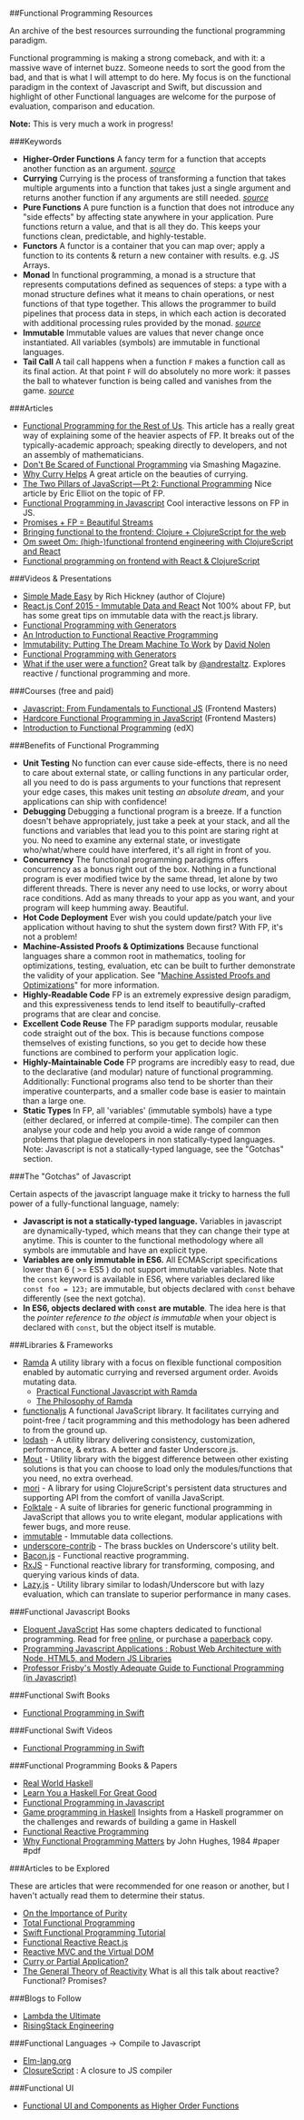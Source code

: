 ##Functional Programming Resources

An archive of the best resources surrounding the functional programming paradigm.

Functional programming is making a strong comeback, and with it: a massive wave of internet buzz. Someone needs to sort the good from the bad, and that is what I will attempt to do here.
My focus is on the functional paradigm in the context of Javascript and Swift, but discussion and highlight of other Functional languages are welcome for the purpose of evaluation, comparison and education.

**Note:** This is very much a work in progress!

###Keywords

- **Higher-Order Functions** A fancy term for a function that accepts another function as an argument. *[source](http://www.quora.com/What-is-a-simple-explanation-of-higher-order-functions-and-callbacks-in-JavaScript)*
- **Currying** Currying is the process of transforming a function that takes multiple arguments into a function that takes just a single argument and returns another function if any arguments are still needed. *[source](http://tech.pro/tutorial/2011/functional-javascript-part-4-function-currying)*
- **Pure Functions** A pure function is a function that does not introduce any "side effects" by affecting state anywhere in your application. Pure functions return a value, and that is all they do. This keeps your functions clean, predictable, and highly-testable.
- **Functors** A functor is a container that you can map over; apply a function to its contents & return a new container with results. e.g. JS Arrays.
- **Monad** In functional programming, a monad is a structure that represents computations defined as sequences of steps: a type with a monad structure defines what it means to chain operations, or nest functions of that type together. This allows the programmer to build pipelines that process data in steps, in which each action is decorated with additional processing rules provided by the monad. *[source](http://en.wikipedia.org/wiki/Monad_%28functional_programming%29)*
- **Immutable** Immutable values are values that never change once instantiated. All variables (symbols) are immutable in functional languages.
- **Tail Call** A tail call happens when a function `F` makes a function call as its final action. At that point `F` will do absolutely no more work: it passes the ball to whatever function is being called and vanishes from the game. *[source](http://duartes.org/gustavo/blog/post/tail-calls-optimization-es6/)*

###Articles

- [Functional Programming for the Rest of Us](http://www.defmacro.org/ramblings/fp.html). This article has a really great way of explaining some of the heavier aspects of FP. It breaks out of the typically-academic approach; speaking directly to developers, and not an assembly of mathematicians.
- [Don't Be Scared of Functional Programming](http://www.smashingmagazine.com/2014/07/02/dont-be-scared-of-functional-programming/) via Smashing Magazine.
- [Why Curry Helps](http://hughfdjackson.com/javascript/why-curry-helps/) A great article on the beauties of currying.
- [The Two Pillars of JavaScript — Pt 2: Functional Programming](https://medium.com/javascript-scene/the-two-pillars-of-javascript-pt-2-functional-programming-a63aa53a41a4) Nice article by Eric Elliot on the topic of FP.
- [Functional Programming in Javascript](http://jhusain.github.io/learnrx/) Cool interactive lessons on FP in JS.
- [Promises + FP = Beautiful Streams ](http://tech.pro/blog/6888/promises--fp--beautiful-streams)
- [Bringing functional to the frontend: Clojure + ClojureScript for the web](http://blog.getprismatic.com/bringing-functional-to-the-frontend-clojure-clojurescript-for-the-web/)
- [Om sweet Om: (high-)functional frontend engineering with ClojureScript and React](http://blog.getprismatic.com/om-sweet-om-high-functional-frontend-engineering-with-clojurescript-and-react/)
- [Functional programming on frontend with React & ClojureScript](http://blog.scalac.io/2015/04/02/clojurescript-reactjs-reagent.html)

###Videos & Presentations

- [Simple Made Easy](http://www.infoq.com/presentations/Simple-Made-Easy) by Rich Hickney (author of Clojure)
- [React.js Conf 2015 - Immutable Data and React](https://www.youtube.com/watch?v=I7IdS-PbEgI) Not 100% about FP, but has some great tips on immutable data with the react.js library.
- [Functional Programming with Generators](https://www.youtube.com/watch?v=B2ASp0jb6FY)
- [An Introduction to Functional Reactive Programming](https://www.youtube.com/watch?v=ZOCCzDNsAtI)
- [Immutability: Putting The Dream Machine To Work](https://www.youtube.com/watch?v=SiFwRtCnxv4) by [David Nolen](https://twitter.com/swannodette)
- [Functional Programming with Generators](https://www.youtube.com/watch?v=B2ASp0jb6FY)
- [What if the user were a function?](https://www.youtube.com/watch?v=1zj7M1LnJV4) Great talk by [@andrestaltz](https://twitter.com/andrestaltz). Explores reactive / functional programming and more.

###Courses (free and paid)

- [Javascript: From Fundamentals to Functional JS](https://frontendmasters.com/courses/js-fundamentals-to-functional/) (Frontend Masters)
- [Hardcore Functional Programming in JavaScript](https://frontendmasters.com/courses/functional-javascript/) (Frontend Masters)
- [Introduction to Functional Programming](https://www.edx.org/course/introduction-functional-programming-delftx-fp101x#.VQaxMmTkcme) (edX)

###Benefits of Functional Programming

- **Unit Testing** No function can ever cause side-effects, there is no need to care about external state, or calling functions in any particular order, all you need to do is pass arguments to your functions that represent your edge cases, this makes unit testing *an absolute dream*, and your applications can ship with confidence!
- **Debugging** Debugging a functional program is a breeze. If a function doesn't behave appropriately, just take a peek at your stack, and all the functions and variables that lead you to this point are staring right at you. No need to examine any external state, or investigate who/what/where could have interfered, it's all right in front of you.
- **Concurrency** The functional programming paradigms offers concurrency as a bonus right out of the box. Nothing in a functional program is ever modified twice by the same thread, let alone by two different threads. There is never any need to use locks, or worry about race conditions. Add as many threads to your app as you want, and your program will keep humming away. Beautiful.
- **Hot Code Deployment** Ever wish you could update/patch your live application without having to shut the system down first? With FP, it's not a problem!
- **Machine-Assisted Proofs & Optimizations** Because functional languages share a common root in mathematics, tooling for optimizations, testing, evaluation, etc can be built to further demonstrate the validity of your application. See "[Machine Assisted Proofs and Optimizations](http://www.defmacro.org/ramblings/fp.html)" for more information.
- **Highly-Readable Code** FP is an extremely expressive design paradigm, and this expressiveness tends to lend itself to beautifully-crafted programs that are clear and concise.
- **Excellent Code Reuse** The FP paradigm supports modular, reusable code straight out of the box. This is because functions compose themselves of existing functions, so you get to decide how these functions are combined to perform your application logic.
- **Highly-Maintainable Code** FP programs are incredibly easy to read, due to the declarative (and modular) nature of functional programming. Additionally: Functional programs also tend to be shorter than their imperative counterparts, and a smaller code base is easier to maintain than a large one.
- **Static Types** In FP, all 'variables' (immutable symbols) have a type (either declared, or inferred at compile-time). The compiler can then analyse your code and help you avoid a wide range of common problems that plague developers in non statically-typed languages. Note: Javascript is not a statically-typed language, see the "Gotchas" section.

###The "Gotchas" of Javascript

Certain aspects of the javascript language make it tricky to harness the full power of a fully-functional language, namely:

- **Javascript is not a statically-typed language.** Variables in javascript are dynamically-typed, which means that they can change their type at anytime. This is counter to the functional methodology where all symbols are immutable and have an explicit type.
- **Variables are only immutable in ES6.** All ECMAScript specifications lower than 6 ( >= ES5 ) do not support immutable variables. Note that the `const` keyword is available in ES6, where variables declared like `const foo = 123;` are immutable, but objects declared with `const` behave differently (see the next gotcha).
- **In ES6, objects declared with `const` are mutable**. The idea here is that the *pointer reference to the object is immutable* when your object is declared with `const`, but the object itself is mutable.

###Libraries & Frameworks

- [Ramda](http://ramdajs.com/) A utility library with a focus on flexible functional composition enabled by automatic currying and reversed argument order. Avoids mutating data.
  - [Practical Functional Javascript with Ramda](http://developer.telerik.com/featured/practical-functional-javascript-ramda/)
  - [The Philosophy of Ramda](http://fr.umio.us/the-philosophy-of-ramda/)
- [functionaljs](http://functionaljs.com/) A functional JavaScript library. It facilitates currying and point-free / tacit programming and this methodology has been adhered to from the ground up.
- [lodash](http://lodash.com) - A utility library delivering consistency, customization, performance, & extras. A better and faster Underscore.js.
- [Mout](http://moutjs.com) - Utility library with the biggest difference between other existing solutions is that you can choose to load only the modules/functions that you need, no extra overhead.
- [mori](http://swannodette.github.io/mori/) - A library for using ClojureScript's persistent data structures and supporting API from the comfort of vanilla JavaScript.
- [Folktale](http://folktale.github.io) - A suite of libraries for generic functional programming in JavaScript that allows you to write elegant, modular applications with fewer bugs, and more reuse.
- [immutable](https://github.com/facebook/immutable-js) - Immutable data collections.
- [underscore-contrib](http://documentcloud.github.io/underscore-contrib/) - The brass buckles on Underscore's utility belt.
- [Bacon.js](http://baconjs.github.io) - Functional reactive programming.
- [RxJS](http://reactive-extensions.github.io/RxJS/) - Functional reactive library for transforming, composing, and querying various kinds of data.
- [Lazy.js](https://github.com/dtao/lazy.js/) - Utility library similar to lodash/Underscore but with lazy evaluation, which can translate to superior performance in many cases.

###Functional Javascript Books

- [Eloquent JavaScript](http://eloquentjavascript.net/) Has some chapters dedicated to functional programming. Read for free [online](http://eloquentjavascript.net/), or purchase a [paperback](http://www.amazon.com/gp/product/1593275846/ref=as_li_qf_sp_asin_il_tl?ie=UTF8&camp=1789&creative=9325&creativeASIN=1593275846&linkCode=as2&tag=marijhaver-20&linkId=VPXXXSRYC5COG5R5) copy.
- [Programming Javascript Applications : Robust Web Architecture with Node, HTML5, and Modern JS Libraries](http://www.amazon.com/Programming-JavaScript-Applications-Architecture-Libraries/dp/1491950293/ref=sr_1_1?s=books&ie=UTF8&qid=1426178193&sr=1-1&keywords=Eric+Elliot)
- [Professor Frisby's Mostly Adequate Guide to Functional Programming (in Javascript)](https://github.com/DrBoolean/mostly-adequate-guide)


###Functional Swift Books

- [Functional Programming in Swift](http://www.objc.io/books/)

###Functional Swift Videos

- [Functional Programming in Swift](https://realm.io/news/functional-programming-swift-chris-eidhof/)

###Functional Programming Books & Papers

- [Real World Haskell](http://book.realworldhaskell.org/)
- [Learn You a Haskell For Great Good](http://learnyouahaskell.com/)
- [Functional Programming in Javascript](http://www.amazon.com/Functional-Programming-JavaScript-Dan-Mantyla/dp/1784398225/ref=pd_sim_sbs_14_2?ie=UTF8&refRID=0VWN3N2HTT3XT9VPZFSB)
- [Game programming in Haskell](https://leanpub.com/gameinhaskell) Insights from a Haskell programmer on the challenges and rewards of building a game in Haskell
- [Functional Reactive Programming](http://manning.com/blackheath/)
- [Why Functional Programming Matters](http://www.cse.chalmers.se/~rjmh/Papers/whyfp.pdf) by John Hughes, 1984 #paper #pdf

###Articles to be Explored

These are articles that were recommended for one reason or another, but I haven't actually read them to determine their status.

- [On the Importance of Purity](http://higherlogics.blogspot.pt/2007/10/on-importance-of-purity.html)
- [Total Functional Programming](http://www.eis.mdx.ac.uk/staffpages/dat/sblp1.pdf)
- [Swift Functional Programming Tutorial](http://www.raywenderlich.com/82599/swift-functional-programming-tutorial)
- [Functional Reactive React.js](https://medium.com/@garychambers108/functional-reactive-react-js-b04a8d97a540)
- [Reactive MVC and the Virtual DOM](http://futurice.com/blog/reactive-mvc-and-the-virtual-dom)
- [Curry or Partial Application?](https://medium.com/javascript-scene/curry-or-partial-application-8150044c78b8)
- [The General Theory of Reactivity](https://github.com/kriskowal/gtor) What is all this talk about reactive? Functional? Promises?

###Blogs to Follow

- [Lambda the Ultimate](http://lambda-the-ultimate.org/)
- [RisingStack Engineering](http://blog.risingstack.com/)

###Functional Languages -> Compile to Javascript

- [Elm-lang.org](http://elm-lang.org/)
- [ClosureScript](https://github.com/clojure/clojurescript) : A closure to JS compiler

###Functional UI

- [Functional UI and Components as Higher Order Functions](http://blog.risingstack.com/functional-ui-and-components-as-higher-order-functions/)

